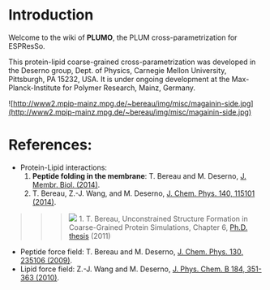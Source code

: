 # Introduction #

Welcome to the wiki of **PLUMO**, the PLUM cross-parametrization for ESPResSo.

This protein-lipid coarse-grained cross-parametrization was developed in the Deserno group, Dept. of Physics, Carnegie Mellon University, Pittsburgh, PA 15232, USA.  It is under ongoing development at the Max-Planck-Institute for Polymer Research, Mainz, Germany.

![http://www2.mpip-mainz.mpg.de/~bereau/img/misc/magainin-side.jpg](http://www2.mpip-mainz.mpg.de/~bereau/img/misc/magainin-side.jpg)

# References: #

  * Protein-Lipid interactions:
    1. **Peptide folding in the membrane**: T. Bereau and M. Deserno, [J. Membr. Biol. (2014)](http://link.springer.com/article/10.1007/s00232-014-9738-9).
    1. T. Bereau, Z.-J. Wang, and M. Deserno, [J. Chem. Phys. 140, 115101 (2014)](http://dx.doi.org/10.1063/1.4867465).
> > > [![](http://scitation.aip.org/docserver/fulltext/coverj_140_11.jpg)](http://dx.doi.org/10.1063/1.4867465)
    1. T. Bereau, Unconstrained Structure Formation in Coarse-Grained Protein Simulations, Chapter 6, [Ph.D. thesis](http://sites.google.com/site/tristanbereau/thesis_final.pdf) (2011)
  * Peptide force field: T. Bereau and M. Deserno, [J. Chem. Phys. 130, 235106 (2009)](http://dx.doi.org/10.1063/1.3152842).
  * Lipid force field: Z.-J. Wang and M. Deserno, [J. Phys. Chem. B 184, 351-363 (2010)](http://dx.doi.org/10.1021/jp102543j).